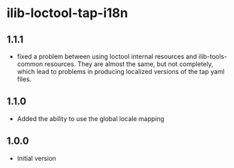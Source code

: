 # ilib-loctool-tap-i18n

## 1.1.1

- fixed a problem between using loctool internal resources and ilib-tools-common
  resources. They are almost the same, but not completely, which lead to
  problems in producing localized versions of the tap yaml files.

## 1.1.0

- Added the ability to use the global locale mapping

## 1.0.0

- Initial version
